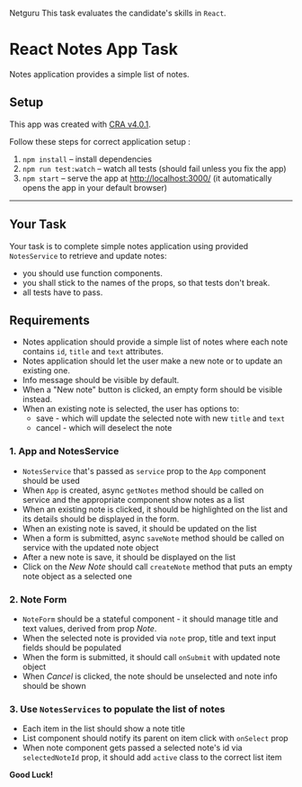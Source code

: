 Netguru This task evaluates the candidate's skills in `React`.

# React Notes App Task

Notes application provides a simple list of notes.

## Setup

This app was created with [CRA v4.0.1](https://github.com/facebook/create-react-app).

Follow these steps for correct application setup :

1. `npm install` – install dependencies
2. `npm run test:watch` – watch all tests (should fail unless you fix the app)
3. `npm start` – serve the app at [http://localhost:3000/](http://localhost:3000/) (it automatically opens the app in your default browser)

---

## Your Task

Your task is to complete simple notes application using provided `NotesService` to retrieve and update notes:

- you should use function components.
- you shall stick to the names of the props, so that tests don't break.
- all tests have to pass.

## Requirements

- Notes application should provide a simple list of notes where each note contains `id`, `title` and `text` attributes.
- Notes application should let the user make a new note or to update an existing one.
- Info message should be visible by default.
- When a "New note" button is clicked, an empty form should be visible instead.
- When an existing note is selected, the user has options to:
  - save - which will update the selected note with new `title` and `text`
  - cancel - which will deselect the note

### 1. App and NotesService

- `NotesService` that's passed as `service` prop to the `App` component should be used
- When `App` is created, async `getNotes` method should be called on service and the appropriate component show notes as a list
- When an existing note is clicked, it should be highlighted on the list and its details should be displayed in the form.
- When an existing note is saved, it should be updated on the list
- When a form is submitted, async `saveNote` method should be called on service with the updated note object
- After a new note is save, it should be displayed on the list
- Click on the _New Note_ should call `createNote` method that puts an empty note object as a selected one

### 2. Note Form

- `NoteForm` should be a stateful component - it should manage title and text values, derived from prop _Note_.
- When the selected note is provided via `note` prop, title and text input fields should be populated
- When the form is submitted, it should call `onSubmit` with updated note object
- When _Cancel_ is clicked, the note should be unselected and note info should be shown

### 3. Use `NotesServices` to populate the list of notes

- Each item in the list should show a note title
- List component should notify its parent on item click with `onSelect` prop
- When note component gets passed a selected note's id via `selectedNoteId` prop, it should add `active` class to the correct list item

**Good Luck!**
